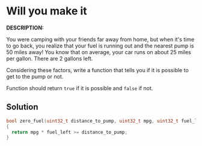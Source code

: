 # Will you make it
**DESCRIPTION:**

You were camping with your friends far away from home, but when it's time to go back, you realize that your fuel is running out and the nearest pump is 50 miles away! You know that on average, your car runs on about 25 miles per gallon. There are 2 gallons left.

Considering these factors, write a function that tells you if it is possible to get to the pump or not.

Function should return `true` if it is possible and `false` if not.


## Solution
```C++
bool zero_fuel(uint32_t distance_to_pump, uint32_t mpg, uint32_t fuel_left)
{
  return mpg * fuel_left >= distance_to_pump;
}
```